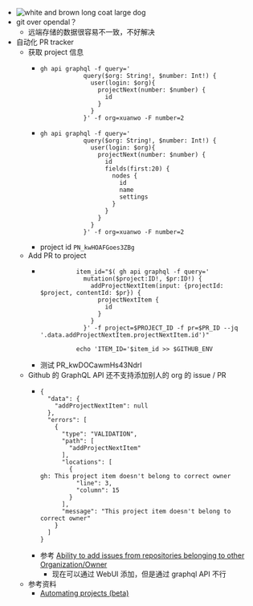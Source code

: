- ![white and brown long coat large dog](https://images.unsplash.com/photo-1587300003388-59208cc962cb?crop=entropy&cs=tinysrgb&fit=max&fm=jpg&ixid=MnwyNDYwNDl8MHwxfHNlYXJjaHw2fHxkb2d8ZW58MHx8fHwxNjUxNjQ4NTk2&ixlib=rb-1.2.1&q=80&w=400)
- git over opendal？
	- 远端存储的数据很容易不一致，不好解决
- 自动化 PR tracker
	- 获取 project 信息
		- ```shell
		  gh api graphql -f query='
		              query($org: String!, $number: Int!) {
		                user(login: $org){
		                  projectNext(number: $number) {
		                    id
		                  }
		                }
		              }' -f org=xuanwo -F number=2
		  ```
		- ```shell
		  gh api graphql -f query='
		              query($org: String!, $number: Int!) {
		                user(login: $org){
		                  projectNext(number: $number) {
		                    id
		                    fields(first:20) {
		                      nodes {
		                        id
		                        name
		                        settings
		                      }
		                    }
		                  }
		                }
		              }' -f org=xuanwo -F number=2
		  ```
		- project id `PN_kwHOAFGoes3ZBg`
	- Add PR to project
		- ```shell
		            item_id="$( gh api graphql -f query='
		              mutation($project:ID!, $pr:ID!) {
		                addProjectNextItem(input: {projectId: $project, contentId: $pr}) {
		                  projectNextItem {
		                    id
		                  }
		                }
		              }' -f project=$PROJECT_ID -f pr=$PR_ID --jq '.data.addProjectNextItem.projectNextItem.id')"
		            
		            echo 'ITEM_ID='$item_id >> $GITHUB_ENV
		  ```
		- 测试 PR_kwDOCawmHs43NdrI
	- Github 的 GraphQL API 还不支持添加别人的 org 的 issue / PR
		- ```shell
		  {
		    "data": {
		      "addProjectNextItem": null
		    },
		    "errors": [
		      {
		        "type": "VALIDATION",
		        "path": [
		          "addProjectNextItem"
		        ],
		        "locations": [
		          {
		  gh: This project item doesn't belong to correct owner
		            "line": 3,
		            "column": 15
		          }
		        ],
		        "message": "This project item doesn't belong to correct owner"
		      }
		    ]
		  }
		  ```
		- 参考 [Ability to add issues from repositories belonging to other Organization/Owner](https://github.com/github/feedback/discussions/6212)
			- 现在可以通过 WebUI 添加，但是通过 graphql API 不行
	- 参考资料
		- [Automating projects (beta)](https://docs.github.com/en/issues/trying-out-the-new-projects-experience/automating-projects#example-workflow-authenticating-with-a-personal-access-token)